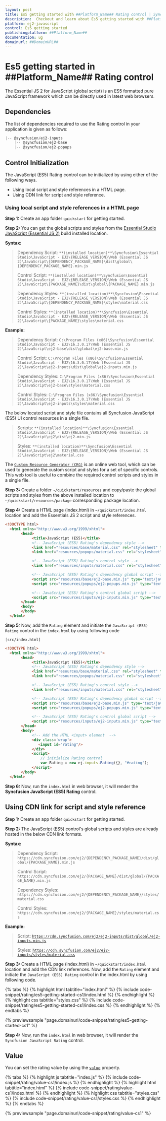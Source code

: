 ```yaml
---
layout: post
title: Es5 getting started with ##Platform_Name## Rating control | Syncfusion
description:  Checkout and learn about Es5 getting started with ##Platform_Name## Rating control of Syncfusion Essential JS 2 and more details.
platform: ej2-javascript
control: Es5 getting started 
publishingplatform: ##Platform_Name##
documentation: ug
domainurl: ##DomainURL##
---
```


# Es5 getting started in ##Platform_Name## Rating control

The Essential JS 2 for JavaScript (global script) is an ES5 formatted pure JavaScript framework which can be directly used in latest web browsers.

## Dependencies

The list of dependencies required to use the Rating control in your application is given as follows:

```js
|-- @syncfusion/ej2-inputs
    |-- @syncfusion/ej2-base
    |-- @syncfusion/ej2-popups
```

## Control Initialization

The JavaScript (ES5) Rating control can be initialized by using either of the following ways.

* Using local script and style references in a HTML page.
* Using CDN link for script and style reference.

### Using local script and style references in a HTML page

**Step 1:** Create an app folder `quickstart` for getting started.

**Step 2:** You can get the global scripts and styles from the [Essential Studio JavaScript (Essential JS 2)](https://www.syncfusion.com/downloads/essential-js2) build installed location.

**Syntax:**
> Dependency Script: `**(installed location)**\Syncfusion\Essential Studio\JavaScript - EJ2\{RELEASE_VERSION}\Web (Essential JS 2)\JavaScript\{DEPENDENCY_PACKAGE_NAME}\dist\global\{DEPENDENCY_PACKAGE_NAME}.min.js`
>
> Control Script: `**(installed location)**\Syncfusion\Essential Studio\JavaScript - EJ2\{RELEASE_VERSION}\Web (Essential JS 2)\JavaScript\{PACKAGE_NAME}\dist\global\{PACKAGE_NAME}.min.js`
>
> Dependency Styles: `**(installed location)**\Syncfusion\Essential Studio\JavaScript - EJ2\{RELEASE_VERSION}\Web (Essential JS 2)\JavaScript\{DEPENDENCY_PACKAGE_NAME}\styles\material.css`
>
> Control Styles: `**(installed location)**\Syncfusion\Essential Studio\JavaScript - EJ2\{RELEASE_VERSION}\Web (Essential JS 2)\JavaScript\{PACKAGE_NAME}\styles\material.css`

**Example:**

> Dependency Script: `C:\Program Files (x86)\Syncfusion\Essential Studio\JavaScript - EJ2\16.3.0.17\Web (Essential JS 2)\JavaScript\ej2-base\dist\global\ej2-base.min.js`
>
> Control Script: `C:\Program Files (x86)\Syncfusion\Essential Studio\JavaScript - EJ2\16.3.0.17\Web (Essential JS 2)\JavaScript\ej2-inputs\dist\global\ej2-inputs.min.js`
>
> Dependency Styles: `C:\Program Files (x86)\Syncfusion\Essential Studio\JavaScript - EJ2\16.3.0.17\Web (Essential JS 2)\JavaScript\ej2-base\styles\material.css`
>
> Control Styles: `C:\Program Files (x86)\Syncfusion\Essential Studio\JavaScript - EJ2\16.3.0.17\Web (Essential JS 2)\JavaScript\ej2-inputs\styles\material.css`

The below located script and style file contains all Syncfusion JavaScript (ES5) UI control resources in a single file.

> Scripts: `**(installed location)**\Syncfusion\Essential Studio\JavaScript - EJ2\{RELEASE_VERSION}\Web (Essential JS 2)\JavaScript\ej2\dist\ej2.min.js`
>
> Styles: `**(installed location)**\Syncfusion\Essential Studio\JavaScript - EJ2\{RELEASE_VERSION}\Web (Essential JS 2)\JavaScript\ej2\material.css`

The [`Custom Resource Generator (CRG)`](https://crg.syncfusion.com/) is an online web tool, which can be used to generate the custom script and styles for a set of specific controls. This web tool is useful to combine the required control scripts and styles in a single file.

**Step 3:** Create a folder `~/quickstart/resources` and copy/paste the global scripts and styles from the above installed location to `~/quickstart/resources/package` corresponding package location.

**Step 4:** Create a HTML page (index.html) in `~/quickstart/index.html` location and add the Essentials JS 2 script and style references.

```html
<!DOCTYPE html>
  <html xmlns="http://www.w3.org/1999/xhtml">
       <head>
            <title>JavaScript (ES5)</title>
            <!-- JavaScript (ES5) Rating's dependency style -->
            <link href="resources/base/material.css" rel="stylesheet" type="text/css"/>
            <link href="resources/popups/material.css" rel="stylesheet" type="text/css"/>

            <!-- JavaScript (ES5) Rating's control style -->
            <link href="resources/inputs/material.css" rel="stylesheet" type="text/css"/>

            <!-- JavaScript (ES5) Rating's dependency global script -->
            <script src="resources/base/ej2-base.min.js" type="text/javascript"></script>
            <script src="resources/popups/ej2-popups.min.js" type="text/javascript"></script>

            <!-- JavaScript (ES5) Rating's control global script -->
            <script src="resources/inputs/ej2-inputs.min.js" type="text/javascript"></script>
       </head>
       <body>
       </body>
  </html>
```

**Step 5:** Now, add the `Rating` element and initiate the `JavaScript (ES5) Rating` control in the `index.html` by using following code

`[src/index.html]`

```html
<!DOCTYPE html>
  <html xmlns="http://www.w3.org/1999/xhtml">
       <head>
            <title>JavaScript (ES5)</title>
            <!-- JavaScript (ES5) Rating's dependency style -->
            <link href="resources/base/material.css" rel="stylesheet" type="text/css"/>
            <link href="resources/popups/material.css" rel="stylesheet" type="text/css"/>

            <!-- JavaScript (ES5) Rating's control style -->
            <link href="resources/inputs/material.css" rel="stylesheet" type="text/css"/>

            <!-- JavaScript (ES5) Rating's dependency global script -->
            <script src="resources/base/ej2-base.min.js" type="text/javascript"></script>
            <script src="resources/popups/ej2-popups.min.js" type="text/javascript"></script>

            <!-- JavaScript (ES5) Rating's control global script -->
            <script src="resources/inputs/ej2-inputs.min.js" type="text/javascript"></script>
       </head>
       <body>
            <!-- Add the HTML <input> element  -->
            <div class='wrap'>
               <input id="rating"/>
            </div>
            <script>
                // initialize Rating control
                var Rating = new ej.inputs.Rating({}, "#rating");
            </script>
       </body>
  </html>
```

**Step 6:** Now, run the `index.html` in web browser, it will render the **Syncfusion JavaScript (ES5) Rating** control.

## Using CDN link for script and style reference

**Step 1:** Create an app folder `quickstart` for getting started.

**Step 2:** The JavaScript (ES5) control's global scripts and styles are already hosted in the below CDN link formats.

**Syntax:**
> Dependency Script: `https://cdn.syncfusion.com/ej2/{DEPENDENCY_PACKAGE_NAME}/dist/global/{PACKAGE_NAME}.min.js`
>
> Control Script: `https://cdn.syncfusion.com/ej2/{PACKAGE_NAME}/dist/global/{PACKAGE_NAME}.min.js`
>
> Dependency Styles: `https://cdn.syncfusion.com/ej2/{DEPENDENCY_PACKAGE_NAME}/styles/material.css`
>
> Control Styles: `https://cdn.syncfusion.com/ej2/{PACKAGE_NAME}/styles/material.css`

**Example:**
> Script: [`https://cdn.syncfusion.com/ej2/ej2-inputs/dist/global/ej2-inputs.min.js`](https://cdn.syncfusion.com/ej2/ej2-inputs/dist/global/ej2-inputs.min.js)
>
> Styles: [`https://cdn.syncfusion.com/ej2/ej2-inputs/styles/material.css`](http://cdn.syncfusion.com/ej2/ej2-inputs/styles/material.css)

**Step 3:** Create a HTML page (index.html) in `~/quickstart/index.html` location and add the CDN link references. Now, add the `Rating` element and initiate the `JavaScript (ES5) Rating` control in the index.html by using following code.

{% tabs %}
{% highlight html tabtitle="index.html" %}
{% include code-snippet/rating/es5-getting-started-cs1/index.html %}
{% endhighlight %}
{% highlight css tabtitle="styles.css" %}
{% include code-snippet/rating/es5-getting-started-cs1/index.css %}
{% endhighlight %}
{% endtabs %}
        
{% previewsample "page.domainurl/code-snippet/rating/es5-getting-started-cs1" %}

**Step 4:** Now, run the `index.html` in web browser, it will render the `Syncfusion JavaScript Rating` control.

## Value

You can set the rating value by using the [`value`](../api/rating/#value) property.

{% tabs %}
{% highlight js tabtitle="index.js" %}
{% include code-snippet/rating/value-cs1/index.js %}
{% endhighlight %}
{% highlight html tabtitle="index.html" %}
{% include code-snippet/rating/value-cs1/index.html %}
{% endhighlight %}
{% highlight css tabtitle="styles.css" %}
{% include code-snippet/rating/value-cs1/styles.css %}
{% endhighlight %}
{% endtabs %}
        
{% previewsample "page.domainurl/code-snippet/rating/value-cs1" %}
